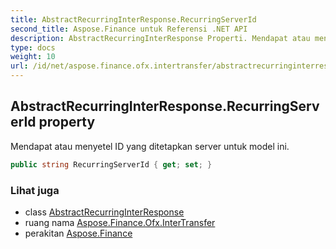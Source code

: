 ```yaml
---
title: AbstractRecurringInterResponse.RecurringServerId
second_title: Aspose.Finance untuk Referensi .NET API
description: AbstractRecurringInterResponse Properti. Mendapat atau menyetel ID yang ditetapkan server untuk model ini.
type: docs
weight: 10
url: /id/net/aspose.finance.ofx.intertransfer/abstractrecurringinterresponse/recurringserverid/
---
```

## AbstractRecurringInterResponse.RecurringServerId property

Mendapat atau menyetel ID yang ditetapkan server untuk model ini.

```csharp
public string RecurringServerId { get; set; }
```

### Lihat juga

* class [AbstractRecurringInterResponse](../)
* ruang nama [Aspose.Finance.Ofx.InterTransfer](../../abstractrecurringinterresponse/)
* perakitan [Aspose.Finance](../../../)


